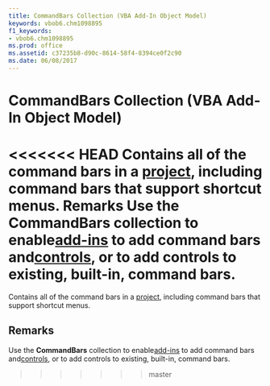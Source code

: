 ```yaml
---
title: CommandBars Collection (VBA Add-In Object Model)
keywords: vbob6.chm1098895
f1_keywords:
- vbob6.chm1098895
ms.prod: office
ms.assetid: c37235b8-d90c-8614-58f4-8394ce0f2c90
ms.date: 06/08/2017
---
```



# CommandBars Collection (VBA Add-In Object Model)



<<<<<<< HEAD
Contains all of the command bars in a [project](../../Glossary/vbe-glossary.md), including command bars that support shortcut menus.
 **Remarks**
Use the  **CommandBars** collection to enable[add-ins](../../Glossary/vbe-glossary.md) to add command bars and[controls](../../Glossary/vbe-glossary.md), or to add controls to existing, built-in, command bars.
=======
Contains all of the command bars in a [project](../../Glossary/vbe-glossary.md#project), including command bars that support shortcut menus.

## Remarks

Use the  **CommandBars** collection to enable[add-ins](../../Glossary/vbe-glossary.md#add-in) to add command bars and[controls](../../Glossary/vbe-glossary.md#control), or to add controls to existing, built-in, command bars.
>>>>>>> master

